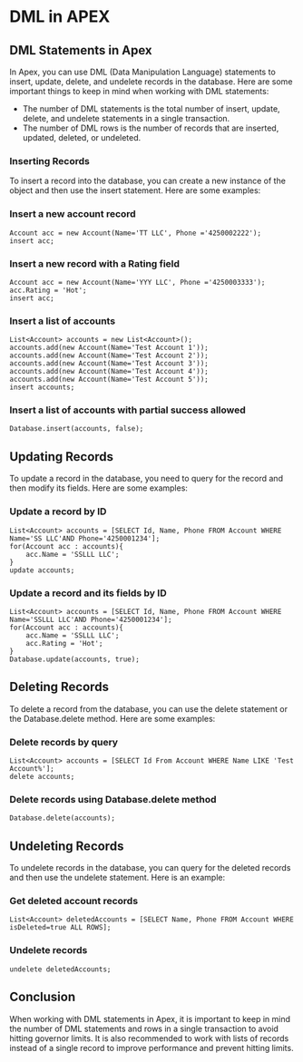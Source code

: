 # DML in APEX
## DML Statements in Apex
In Apex, you can use DML (Data Manipulation Language) statements to insert, update, delete, and undelete records in the database. Here are some important things to keep in mind when working with DML statements:

- The number of DML statements is the total number of insert, update, delete, and undelete statements in a single transaction.
- The number of DML rows is the number of records that are inserted, updated, deleted, or undeleted.
### Inserting Records
To insert a record into the database, you can create a new instance of the object and then use the insert statement. Here are some examples:

### Insert a new account record
```apex
Account acc = new Account(Name='TT LLC', Phone ='4250002222');
insert acc;
```

### Insert a new record with a Rating field
```apex
Account acc = new Account(Name='YYY LLC', Phone ='4250003333');
acc.Rating = 'Hot';
insert acc;
```

### Insert a list of accounts
```apex
List<Account> accounts = new List<Account>();
accounts.add(new Account(Name='Test Account 1'));
accounts.add(new Account(Name='Test Account 2'));
accounts.add(new Account(Name='Test Account 3'));
accounts.add(new Account(Name='Test Account 4'));
accounts.add(new Account(Name='Test Account 5'));
insert accounts;
```

### Insert a list of accounts with partial success allowed
```apex
Database.insert(accounts, false);
```

## Updating Records
To update a record in the database, you need to query for the record and then modify its fields. Here are some examples:

### Update a record by ID
```apex
List<Account> accounts = [SELECT Id, Name, Phone FROM Account WHERE Name='SS LLC'AND Phone='4250001234'];
for(Account acc : accounts){
    acc.Name = 'SSLLL LLC';
}
update accounts;
```

### Update a record and its fields by ID
```apex
List<Account> accounts = [SELECT Id, Name, Phone FROM Account WHERE Name='SSLLL LLC'AND Phone='4250001234'];
for(Account acc : accounts){
    acc.Name = 'SSLLL LLC';
    acc.Rating = 'Hot';
}
Database.update(accounts, true);
```
## Deleting Records
To delete a record from the database, you can use the delete statement or the Database.delete method. Here are some examples:

### Delete records by query
```apex
List<Account> accounts = [SELECT Id From Account WHERE Name LIKE 'Test Account%'];
delete accounts;
```

### Delete records using Database.delete method
```apex
Database.delete(accounts);
```
## Undeleting Records
To undelete records in the database, you can query for the deleted records and then use the undelete statement. Here is an example:

### Get deleted account records
```apex
List<Account> deletedAccounts = [SELECT Name, Phone FROM Account WHERE isDeleted=true ALL ROWS];
```
### Undelete records
```apex
undelete deletedAccounts;
```

## Conclusion
When working with DML statements in Apex, it is important to keep in mind the number of DML statements and rows in a single transaction to avoid hitting governor limits. It is also recommended to work with lists of records instead of a single record to improve performance and prevent hitting limits.
